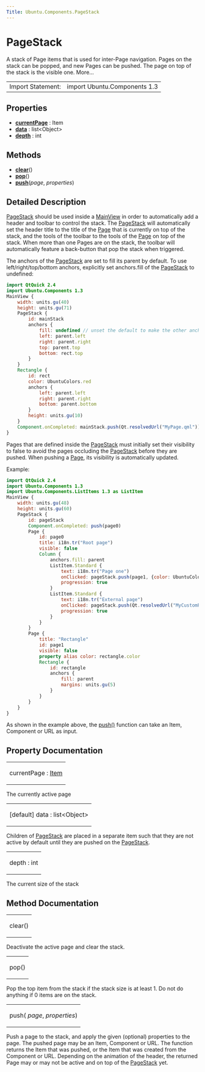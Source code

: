 ```yaml
---
Title: Ubuntu.Components.PageStack
---
```

        
PageStack
=========

<span class="subtitle"></span>
A stack of Page items that is used for inter-Page navigation. Pages on the stack can be popped, and new Pages can be pushed. The page on top of the stack is the visible one. More...

|                   |                              |
|-------------------|------------------------------|
| Import Statement: | import Ubuntu.Components 1.3 |

<span id="properties"></span>
Properties
----------

-   ****[currentPage](#currentPage-prop)**** : Item
-   ****[data](#data-prop)**** : list&lt;Object&gt;
-   ****[depth](#depth-prop)**** : int

<span id="methods"></span>
Methods
-------

-   ****[clear](#clear-method)****()
-   ****[pop](#pop-method)****()
-   ****[push](#push-method)****(*page*, *properties*)

<span id="details"></span>
Detailed Description
--------------------

[PageStack](index.html) should be used inside a [MainView](../Ubuntu.Components.MainView.md) in order to automatically add a header and toolbar to control the stack. The [PageStack](index.html) will automatically set the header title to the title of the [Page](../Ubuntu.Components.Page.md) that is currently on top of the stack, and the tools of the toolbar to the tools of the [Page](../Ubuntu.Components.Page.md) on top of the stack. When more than one Pages are on the stack, the toolbar will automatically feature a back-button that pop the stack when triggered.

The anchors of the [PageStack](index.html) are set to fill its parent by default. To use left/right/top/bottom anchors, explicitly set anchors.fill of the [PageStack](index.html) to undefined:

``` qml
import QtQuick 2.4
import Ubuntu.Components 1.3
MainView {
    width: units.gu(40)
    height: units.gu(71)
    PageStack {
        id: mainStack
        anchors {
            fill: undefined // unset the default to make the other anchors work
            left: parent.left
            right: parent.right
            top: parent.top
            bottom: rect.top
        }
    }
    Rectangle {
        id: rect
        color: UbuntuColors.red
        anchors {
            left: parent.left
            right: parent.right
            bottom: parent.bottom
        }
        height: units.gu(10)
    }
    Component.onCompleted: mainStack.push(Qt.resolvedUrl("MyPage.qml"))
}
```

Pages that are defined inside the [PageStack](index.html) must initially set their visibility to false to avoid the pages occluding the [PageStack](index.html) before they are pushed. When pushing a [Page](../Ubuntu.Components.Page.md), its visibility is automatically updated.

Example:

``` qml
import QtQuick 2.4
import Ubuntu.Components 1.3
import Ubuntu.Components.ListItems 1.3 as ListItem
MainView {
    width: units.gu(48)
    height: units.gu(60)
    PageStack {
        id: pageStack
        Component.onCompleted: push(page0)
        Page {
            id: page0
            title: i18n.tr("Root page")
            visible: false
            Column {
                anchors.fill: parent
                ListItem.Standard {
                    text: i18n.tr("Page one")
                    onClicked: pageStack.push(page1, {color: UbuntuColors.orange})
                    progression: true
                }
                ListItem.Standard {
                    text: i18n.tr("External page")
                    onClicked: pageStack.push(Qt.resolvedUrl("MyCustomPage.qml"))
                    progression: true
                }
            }
        }
        Page {
            title: "Rectangle"
            id: page1
            visible: false
            property alias color: rectangle.color
            Rectangle {
                id: rectangle
                anchors {
                    fill: parent
                    margins: units.gu(5)
                }
            }
        }
    }
}
```

As shown in the example above, the [push()](#push-method) function can take an Item, Component or URL as input.

Property Documentation
----------------------

<table>
<colgroup>
<col width="100%" />
</colgroup>
<tbody>
<tr class="odd">
<td><p><span id="currentPage-prop"></span><span class="name">currentPage</span> : <span class="type"><a href="../../sdk-14.10/QtQuick.Item.md">Item</a></span></p></td>
</tr>
</tbody>
</table>

The currently active page

<table>
<colgroup>
<col width="100%" />
</colgroup>
<tbody>
<tr class="odd">
<td><p><span id="data-prop"></span><span class="qmldefault">[default] </span><span class="name">data</span> : <span class="type">list</span>&lt;<span class="type">Object</span>&gt;</p></td>
</tr>
</tbody>
</table>

Children of [PageStack](index.html) are placed in a separate item such that they are not active by default until they are pushed on the [PageStack](index.html).

<table>
<colgroup>
<col width="100%" />
</colgroup>
<tbody>
<tr class="odd">
<td><p><span id="depth-prop"></span><span class="name">depth</span> : <span class="type">int</span></p></td>
</tr>
</tbody>
</table>

The current size of the stack

Method Documentation
--------------------

<table>
<colgroup>
<col width="100%" />
</colgroup>
<tbody>
<tr class="odd">
<td><p><span id="clear-method"></span><span class="name">clear</span>()</p></td>
</tr>
</tbody>
</table>

Deactivate the active page and clear the stack.

<table>
<colgroup>
<col width="100%" />
</colgroup>
<tbody>
<tr class="odd">
<td><p><span id="pop-method"></span><span class="name">pop</span>()</p></td>
</tr>
</tbody>
</table>

Pop the top item from the stack if the stack size is at least 1. Do not do anything if 0 items are on the stack.

<table>
<colgroup>
<col width="100%" />
</colgroup>
<tbody>
<tr class="odd">
<td><p><span id="push-method"></span><span class="name">push</span>( <em>page</em>, <em>properties</em>)</p></td>
</tr>
</tbody>
</table>

Push a page to the stack, and apply the given (optional) properties to the page. The pushed page may be an Item, Component or URL. The function returns the Item that was pushed, or the Item that was created from the Component or URL. Depending on the animation of the header, the returned Page may or may not be active and on top of the [PageStack](index.html) yet.

